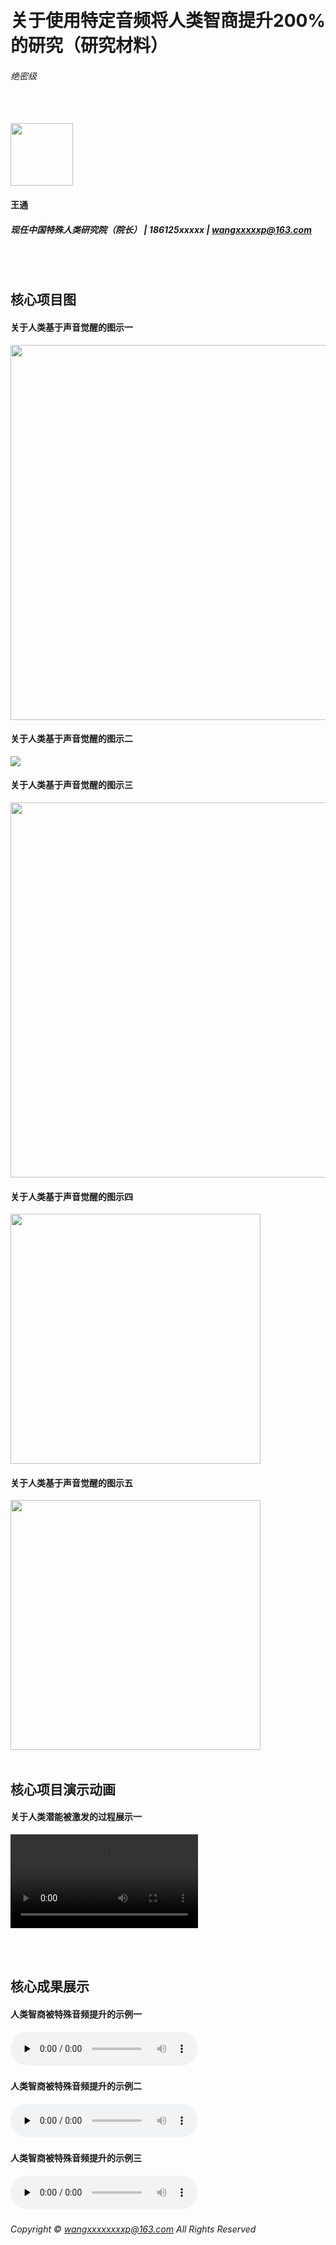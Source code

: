 
<br>
<br>

# 关于使用特定音频将人类智商提升200%的研究（研究材料）

###### 绝密级

<br>
<br>

<img src="https://user-images.githubusercontent.com/8910748/182274893-ac645655-9620-4926-b000-31927fd11d7e.JPG" width=100 />

#### 王通

##### 现任中国特殊人类研究院（院长） | 186125xxxxx | wangxxxxxp@163.com

<br>
<br>

## 核心项目图

#### 关于人类基于声音觉醒的图示一

<img src="https://gh-proxy.com/https://github.com/wangtongvip/web_site_demo/blob/main/resource/2a75836ee2f35974f4f482901f5502f9.png" width=600 />

#### 关于人类基于声音觉醒的图示二

<img src="https://gh-proxy.com/https://github.com/wangtongvip/web_site_demo/blob/main/resource/e93bdcfd30796c44c0770288d67f02d4.jpeg" />

#### 关于人类基于声音觉醒的图示三

<img src="https://gh-proxy.com/https://github.com/wangtongvip/web_site_demo/blob/main/resource/46625a07c1858bf60743a0e4e631eaea.jpeg" width=600 />

#### 关于人类基于声音觉醒的图示四

<img src="https://gh-proxy.com/https://github.com/wangtongvip/web_site_demo/blob/main/resource/eaa761cd040e1e0c13120eb3f54279bc.jpg" width=400 />

#### 关于人类基于声音觉醒的图示五

<img src="https://gh-proxy.com/https://github.com/wangtongvip/web_site_demo/blob/main/resource/2c2f40ac976c6835251e0cb9572eb639.jpeg" width=400 />

<br>
<br>

## 核心项目演示动画

#### 关于人类潜能被激发的过程展示一

<video src="https://gh-proxy.com/https://github.com/wangtongvip/web_site_demo/blob/main/resource/181004_04_Dolphins-Whale_06_1.mp4" controls="controls"></video>

<br>
<br>

## 核心成果展示

#### 人类智商被特殊音频提升的示例一

​<audio id="audio1" controls="" preload="none">
      <source id="mp3" src="https://gh-proxy.com/https://github.com/wangtongvip/web_site_demo/blob/main/resource/demo.mp3">
</audio>

#### 人类智商被特殊音频提升的示例二

​<audio id="audio2" controls="" preload="none">
      <source id="mp3" src="https://gh-proxy.com/https://github.com/wangtongvip/web_site_demo/blob/main/resource/gls-qy.mp3">
</audio>

#### 人类智商被特殊音频提升的示例三

​<audio id="audio3" controls="" preload="none">
      <source id="mp3" src="https://gh-proxy.com/https://github.com/wangtongvip/web_site_demo/blob/main/resource/ln-wf.mp3">
</audio>

###### Copyright © wangxxxxxxxxp@163.com All Rights Reserved
